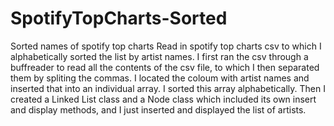 # SpotifyTopCharts-Sorted
Sorted names of spotify top charts 
Read in spotify top charts csv to which I alphabetically sorted the list by artist names. I first ran the csv through a buffreader to read all the contents of the csv file, to which I then separated them by spliting the commas. I located the coloum with artist names and inserted that into an individual array. I sorted this array alphabetically. Then I created a Linked List class and a Node class which included its own insert and display methods, and I just inserted and displayed the list of artists. 
